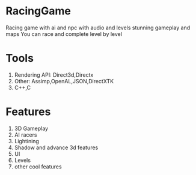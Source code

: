 # RacingGame
Racing game with ai and npc with audio and levels stunning gameplay and maps 
You can race and complete level by level

# Tools
1) Rendering API: Direct3d,Directx
2) Other: Assimp,OpenAL,JSON,DirectXTK
3) C++,C

# Features
1) 3D Gameplay
2) AI racers
3) Lightining
4) Shadow and advance 3d features
5) UI
6) Levels
7) other cool features
